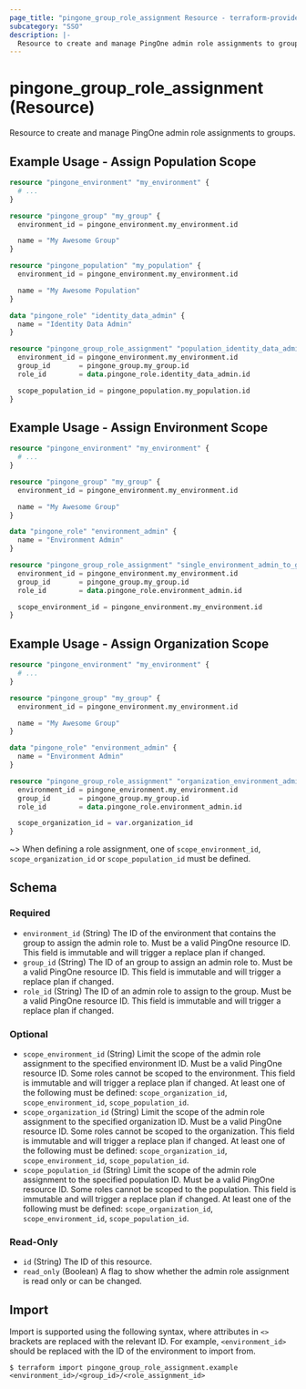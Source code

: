 ```yaml
---
page_title: "pingone_group_role_assignment Resource - terraform-provider-pingone"
subcategory: "SSO"
description: |-
  Resource to create and manage PingOne admin role assignments to groups.
---
```


# pingone_group_role_assignment (Resource)

Resource to create and manage PingOne admin role assignments to groups.

## Example Usage - Assign Population Scope

```terraform
resource "pingone_environment" "my_environment" {
  # ...
}

resource "pingone_group" "my_group" {
  environment_id = pingone_environment.my_environment.id

  name = "My Awesome Group"
}

resource "pingone_population" "my_population" {
  environment_id = pingone_environment.my_environment.id

  name = "My Awesome Population"
}

data "pingone_role" "identity_data_admin" {
  name = "Identity Data Admin"
}

resource "pingone_group_role_assignment" "population_identity_data_admin_to_group" {
  environment_id = pingone_environment.my_environment.id
  group_id       = pingone_group.my_group.id
  role_id        = data.pingone_role.identity_data_admin.id

  scope_population_id = pingone_population.my_population.id
}
```

## Example Usage - Assign Environment Scope

```terraform
resource "pingone_environment" "my_environment" {
  # ...
}

resource "pingone_group" "my_group" {
  environment_id = pingone_environment.my_environment.id

  name = "My Awesome Group"
}

data "pingone_role" "environment_admin" {
  name = "Environment Admin"
}

resource "pingone_group_role_assignment" "single_environment_admin_to_group" {
  environment_id = pingone_environment.my_environment.id
  group_id       = pingone_group.my_group.id
  role_id        = data.pingone_role.environment_admin.id

  scope_environment_id = pingone_environment.my_environment.id
}
```

## Example Usage - Assign Organization Scope

```terraform
resource "pingone_environment" "my_environment" {
  # ...
}

resource "pingone_group" "my_group" {
  environment_id = pingone_environment.my_environment.id

  name = "My Awesome Group"
}

data "pingone_role" "environment_admin" {
  name = "Environment Admin"
}

resource "pingone_group_role_assignment" "organization_environment_admin_to_group" {
  environment_id = pingone_environment.my_environment.id
  group_id       = pingone_group.my_group.id
  role_id        = data.pingone_role.environment_admin.id

  scope_organization_id = var.organization_id
}
```

~> When defining a role assignment, one of `scope_environment_id`, `scope_organization_id` or `scope_population_id` must be defined.

<!-- schema generated by tfplugindocs -->
## Schema

### Required

- `environment_id` (String) The ID of the environment that contains the group to assign the admin role to.  Must be a valid PingOne resource ID.  This field is immutable and will trigger a replace plan if changed.
- `group_id` (String) The ID of an group to assign an admin role to.  Must be a valid PingOne resource ID.  This field is immutable and will trigger a replace plan if changed.
- `role_id` (String) The ID of an admin role to assign to the group.  Must be a valid PingOne resource ID.  This field is immutable and will trigger a replace plan if changed.

### Optional

- `scope_environment_id` (String) Limit the scope of the admin role assignment to the specified environment ID.  Must be a valid PingOne resource ID.  Some roles cannot be scoped to the environment.  This field is immutable and will trigger a replace plan if changed.  At least one of the following must be defined: `scope_organization_id`, `scope_environment_id`, `scope_population_id`.
- `scope_organization_id` (String) Limit the scope of the admin role assignment to the specified organization ID.  Must be a valid PingOne resource ID.  Some roles cannot be scoped to the organization.  This field is immutable and will trigger a replace plan if changed.  At least one of the following must be defined: `scope_organization_id`, `scope_environment_id`, `scope_population_id`.
- `scope_population_id` (String) Limit the scope of the admin role assignment to the specified population ID.  Must be a valid PingOne resource ID.  Some roles cannot be scoped to the population.  This field is immutable and will trigger a replace plan if changed.  At least one of the following must be defined: `scope_organization_id`, `scope_environment_id`, `scope_population_id`.

### Read-Only

- `id` (String) The ID of this resource.
- `read_only` (Boolean) A flag to show whether the admin role assignment is read only or can be changed.

## Import

Import is supported using the following syntax, where attributes in `<>` brackets are replaced with the relevant ID.  For example, `<environment_id>` should be replaced with the ID of the environment to import from.

```shell
$ terraform import pingone_group_role_assignment.example <environment_id>/<group_id>/<role_assignment_id>
```
